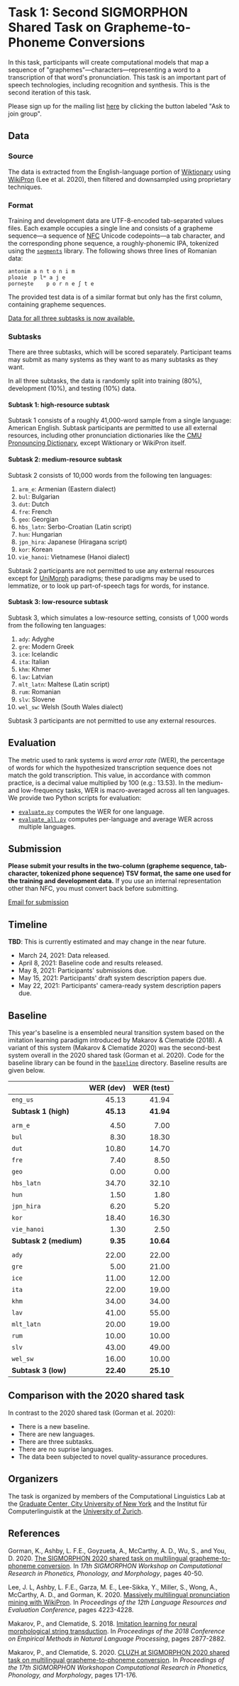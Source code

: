 # Task 1: Second SIGMORPHON Shared Task on Grapheme-to-Phoneme Conversions

In this task, participants will create computational models that map a sequence
of "graphemes"&mdash;characters&mdash;representing a word to a transcription of that
word's pronunciation. This task is an important part of speech technologies,
including recognition and synthesis. This is the second iteration of this task.

Please sign up for the mailing list 
[here](https://groups.google.com/u/1/g/sigmorphon-2021-task-1) by
clicking the button labeled "Ask to join group".

## Data

### Source

The data is extracted from the English-language portion of
[Wiktionary](https://en.wiktionary.org/) using
[WikiPron](https://github.com/kylebgorman/wikipron) (Lee et al. 2020), then
filtered and downsampled using proprietary techniques.

### Format

Training and development data are UTF-8-encoded tab-separated values files. Each
example occupies a single line and consists of a grapheme sequence&mdash;a sequence
of [NFC](https://en.wikipedia.org/wiki/Unicode_equivalence#Normal_forms) Unicode
codepoints&mdash;a tab character, and the corresponding phone sequence, a
roughly-phonemic IPA, tokenized using the
[`segments`](https://github.com/cldf/segments) library. The following shows
three lines of Romanian data:

    antonim a n t o n i m
    ploaie  p lʷ a j e
    pornește    p o r n e ʃ t e

The provided test data is of a similar format but only has the first column,
containing grapheme sequences.

[Data for all three subtasks is now available.](data/)

### Subtasks

There are three subtasks, which will be scored separately. Participant teams may
submit as many systems as they want to as many subtasks as they want.

In all three subtasks, the data is randomly split into training (80%),
development (10%), and testing (10%) data.

#### Subtask 1: high-resource subtask

Subtask 1 consists of a roughly 41,000-word sample from a single language:
American English. Subtask participants are permitted to use all external
resources, including other pronunciation dictionaries like the [CMU Pronouncing
Dictionary](http://www.speech.cs.cmu.edu/cgi-bin/cmudict), except Wiktionary or
WikiPron itself.

#### Subtask 2: medium-resource subtask

Subtask 2 consists of 10,000 words from the following ten languages:

1.  `arm_e`: Armenian (Eastern dialect)
2.  `bul`: Bulgarian
3.  `dut`: Dutch
4.  `fre`: French
5.  `geo`: Georgian
6.  `hbs_latn`: Serbo-Croatian (Latin script)
7.  `hun`: Hungarian
8.  `jpn_hira`: Japanese (Hiragana script)
9.  `kor`: Korean
10. `vie_hanoi`: Vietnamese (Hanoi dialect)

Subtask 2 participants are not permitted to use any external resources except
for [UniMorph](https://unimorph.github.io/) paradigms; these paradigms may be
used to lemmatize, or to look up part-of-speech tags for words, for instance.

#### Subtask 3: low-resource subtask

Subtask 3, which simulates a low-resource setting, consists of 1,000 words from
the following ten languages:

1.  `ady`: Adyghe
2.  `gre`: Modern Greek
3.  `ice`: Icelandic
4.  `ita`: Italian
5.  `khm`: Khmer
6.  `lav`: Latvian
7.  `mlt_latn`: Maltese (Latin script)
8.  `rum`: Romanian
9.  `slv`: Slovene
10. `wel_sw`: Welsh (South Wales dialect)

Subtask 3 participants are not permitted to use any external resources.

## Evaluation

The metric used to rank systems is *word error rate* (WER), the percentage of
words for which the hypothesized transcription sequence does not match the gold
transcription. This value, in accordance with common practice, is a decimal
value multiplied by 100 (e.g.: 13.53). In the medium- and low-frequency tasks,
WER is macro-averaged across all ten languages. We provide two Python scripts
for evaluation:

-   [`evaluate.py`](evaluation/evaluate.py) computes the WER for one language.
-   [`evaluate_all.py`](evaluation/evaluate_all.py) computes per-language and
    average WER across multiple languages.

## Submission

**Please submit your results in the two-column (grapheme sequence,
tab-character, tokenized phone sequence) TSV format, the same one used for the
training and development data.** If you use an internal representation other
than NFC, you must convert back before submitting.

<a href="mailto:sigmorphon2021task1@gmail.com?&bcc=kylebgorman@gmail.com&subject=SIGMORPHON 2021 Task 1 Submission&body=Team members (...):%0D%0ATeam name (no spaces):%0D%0APlease attach your submission(s). Each submission should be a .tar.gz or .zip file.">Email for submission</a>

## Timeline

**TBD**: This is currently estimated and may change in the near future.

-   March 24, 2021: Data released.
-   April 8, 2021: Baseline code and results released.
-   May 8, 2021: Participants' submissions due.
-   May 15, 2021: Participants' draft system description papers due.
-   May 22, 2021: Participants' camera-ready system description papers due.

## Baseline

This year's baseline is a ensembled neural transition system based on the
imitation learning paradigm introduced by Makarov & Clematide (2018). A variant
of this system (Makarov & Clematide 2020) was the second-best system overall in
the 2020 shared task (Gorman et al. 2020). Code for the baseline library can be
found in the [`baseline`](baseline) directory. Baseline results are given below.

|                        | WER (dev) | WER (test) |
|:-----------------------|----------:|-----------:|
| `eng_us`               |   45.13   |    41.94   |
| **Subtask 1 (high)**   | **45.13** |  **41.94** |
|                        |           |            |
| `arm_e`                |    4.50   |     7.00   |
| `bul`                  |    8.30   |    18.30   |
| `dut`                  |   10.80   |    14.70   |
| `fre`                  |    7.40   |     8.50   |
| `geo`                  |    0.00   |     0.00   |
| `hbs_latn`             |   34.70   |    32.10   |
| `hun`                  |    1.50   |     1.80   |
| `jpn_hira`             |    6.20   |     5.20   |
| `kor`                  |   18.40   |    16.30   |
| `vie_hanoi`            |    1.30   |     2.50   |
| **Subtask 2 (medium)** |  **9.35** |  **10.64** |
|                        |           |            |
| `ady`                  |   22.00   |    22.00   |
| `gre`                  |    5.00   |    21.00   |
| `ice`                  |   11.00   |    12.00   |
| `ita`                  |   22.00   |    19.00   |
| `khm`                  |   34.00   |    34.00   |
| `lav`                  |   41.00   |    55.00   |
| `mlt_latn`             |   20.00   |    19.00   |
| `rum`                  |   10.00   |    10.00   |
| `slv`                  |   43.00   |    49.00   |
| `wel_sw`               |   16.00   |    10.00   |  
| **Subtask 3 (low)**    | **22.40** |  **25.10** |

## Comparison with the 2020 shared task

In contrast to the 2020 shared task (Gorman et al. 2020):

-   There is a new baseline.
-   There are new languages.
-   There are three subtasks.
-   There are no suprise languages.
-   The data been subjected to novel quality-assurance procedures.

## Organizers

The task is organized by members of the Computational Linguistics Lab at the
[Graduate Center, City University of New York](https://gc.cuny.edu/Home) and the
Institut für Computerlinguistik at the [University of
Zurich](https://www.uzh.ch/en.html).

## References

Gorman, K., Ashby, L. F.E., Goyzueta, A., McCarthy, A. D., Wu, S., and You, D.
2020. [The SIGMORPHON 2020 shared task on multilingual grapheme-to-phoneme
conversion](https://www.aclweb.org/anthology/2020.sigmorphon-1.2/). In *17th
SIGMORPHON Workshop on Computational Research in Phonetics, Phonology, and
Morphology*, pages 40-50.

Lee, J. L, Ashby, L. F.E., Garza, M. E., Lee-Sikka, Y., Miller, S., Wong, A.,
McCarthy, A. D., and Gorman, K. 2020. [Massively multilingual pronunciation
mining with WikiPron](https://www.aclweb.org/anthology/2020.lrec-1.521/). In
*Proceedings of the 12th Language Resources and Evaluation Conference*, pages
4223-4228.

Makarov, P., and Clematide, S. 2018. [Imitation learning for neural
morphological string transduction](https://www.aclweb.org/anthology/D18-1314/).
In *Proceedings of the 2018 Conference on Empirical Methods in Natural Language
Processing*, pages 2877-2882.

Makarov, P., and Clematide, S. 2020. [CLUZH at SIGMORPHON 2020 shared task on
multilingual grapheme-to-phoneme
conversion](https://www.aclweb.org/anthology/2020.sigmorphon-1.19/). In
*Proceedings of the 17th SIGMORPHON Workshopon Computational Research in
Phonetics, Phonology, and Morphology*, pages 171-176.
